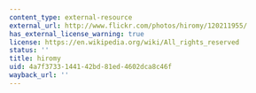 ```yaml
---
content_type: external-resource
external_url: http://www.flickr.com/photos/hiromy/120211955/
has_external_license_warning: true
license: https://en.wikipedia.org/wiki/All_rights_reserved
status: ''
title: hiromy
uid: 4a7f3733-1441-42bd-81ed-4602dca8c46f
wayback_url: ''
---
```

